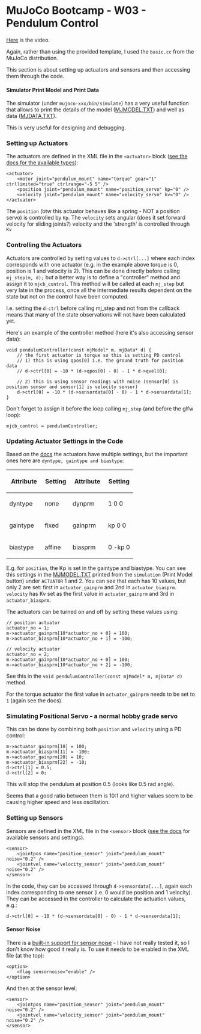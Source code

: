 # MuJoCo Bootcamp - W03 - Pendulum Control
[Here](https://www.youtube.com/watch?v=JNgO_OPVb5k&list=PLc7bpbeTIk758Ad3fkSywdxHWpBh9PM0G&index=8) is the video.

Again, rather than using the provided template, I used the `basic.cc` from the MuJoCo distribution.

This section is about setting up actuators and sensors and then accessing them through the code.

#### Simulator Print Model and Print Data
The simulator (under `mujoco-xxx/bin/simulate`) has a very useful function that allows to print the 
details of the model ([MJMODEL.TXT](MJMODEL.TXT)) and well as data ([MJDATA.TXT](MJDATA.TXT)).

This is very useful for designing and debugging. 

### Setting up Actuators
The actuators are defined in the XML file in the `<actuator>` block ([see the docs for the available types](https://mujoco.readthedocs.io/en/latest/XMLreference.html#actuator)):

	<actuator>
		<motor joint="pendulum_mount" name="torque" gear="1" ctrllimited="true" ctrlrange="-5 5" />
		<position joint="pendulum_mount" name="position_servo" kp="0" />
		<velocity joint="pendulum_mount" name="velocity_servo" kv="0" />
	</actuator>

The `position` (btw this actuator behaves like a spring - NOT a position servo) is controlled by `Kp`.
The `velocity` sets angular (does it set forward velocity for sliding joints?) velocity and the 'strength' is controlled through `Kv`

### Controlling the Actuators
Actuators are controlled by setting values to `d->ctrl[...]` where each index corresponds with one actuator (e.g. in the example above torque is 0, position is 1 and velocity is 2).
This can be done directly before calling `mj_step(m, d);` but a better way is to define a "controller" method and assign it to `mjcb_control`.
This method will be called at each `mj_step` but very late in the process, once all the intermediate results dependent on the state but not on the control have been computed.

I.e. setting the `d-ctrl` before calling mj_step and not from the callback means that many of the state observations will not have been calculated yet.

Here's an example of the controller method (here it's also accessing sensor data):

    void pendulumController(const mjModel* m, mjData* d) {
        // the first actuator is torque so this is setting PD control
        // 1) this is using qpos[0] i.e. the ground truth for position data
        // d->ctrl[0] = -10 * (d->qpos[0] - 0) - 1 * d->qvel[0];

        // 2) this is using sensor readings with noise (sensor[0] is position sensor and sensor[1] is velocity sensor)
        d->ctrl[0] = -10 * (d->sensordata[0] - 0) - 1 * d->sensordata[1];
    }

Don't forget to assign it before the loop calling `mj_step` (and before the glfw loop):

    mjcb_control = pendulumController;


### Updating Actuator Settings in the Code
Based on the [docs](https://mujoco.readthedocs.io/en/latest/XMLreference.html#actuator) the actuators have multiple settings, but the important ones here are `dyntype, gaintype and biastype`:

<table class="docutils align-default"><colgroup><col style="width: 28%"><col style="width: 22%"><col style="width: 28%"><col style="width: 22%"></colgroup><thead><tr class="row-odd"><th class="head"><p>Attribute</p></th><th class="head"><p>Setting</p></th><th class="head"><p>Attribute</p></th><th class="head"><p>Setting</p></th></tr></thead><tbody><tr class="row-even"><td><p>dyntype</p></td><td><p>none</p></td><td><p>dynprm</p></td><td><p>1 0 0</p></td></tr><tr class="row-odd"><td><p>gaintype</p></td><td><p>fixed</p></td><td><p>gainprm</p></td><td><p>kp 0 0</p></td></tr><tr class="row-even"><td><p>biastype</p></td><td><p>affine</p></td><td><p>biasprm</p></td><td><p>0 -kp 0</p></td></tr></tbody></table>

E.g. for `position`, the Kp is set in the gaintype and biastype. You can see this settings in the [MJMODEL.TXT](MJMODEL.TXT) printed from the `simulation` (Print Model button) under `ACTUATOR` 1 and 2.
You can see that each has 10 values, but only 2 are set: first in `actuator_gainprm` and 2nd in `actuator_biasprm`.
`velocity` has Kv set as the first value in `actuator_gainprm` and 3rd in `actuator_biasprm`.

The actuators can be turned on and off by setting these values using:

    // position actuator
    actuator_no = 1;
    m->actuator_gainprm[10*actuator_no + 0] = 100;
    m->actuator_biasprm[10*actuator_no + 1] = -100;

    // velocity actuator
    actuator_no = 2;
    m->actuator_gainprm[10*actuator_no + 0] = 100;
    m->actuator_biasprm[10*actuator_no + 2] = -100;

See this in the `void pendulumController(const mjModel* m, mjData* d)` method.

For the torque actuator the first value in `actuator_gainprm` needs to be set to `1` (again see the docs).

### Simulating Positional Servo - a normal hobby grade servo
This can be done by combining both `position` and `velocity` using a PD control:

    m->actuator_gainprm[10] = 100;
    m->actuator_biasprm[11] = -100;
    m->actuator_gainprm[20] = 10;
    m->actuator_biasprm[22] = -10;
    d->ctrl[1] = 0.5;
    d->ctrl[2] = 0;

This will stop the pendulum at position 0.5 (looks like 0.5 rad angle).

Seems that a good ratio between them is 10:1 and higher values seem to be causing higher speed and less oscillation.

### Setting up Sensors
Sensors are defined in the XML file in the `<sensor>` block ([see the docs](https://mujoco.readthedocs.io/en/latest/XMLreference.html#sensor) for available sensors and settings).

    <sensor>
		<jointpos name="position_sensor" joint="pendulum_mount" noise="0.2" />
		<jointvel name="velocity_sensor" joint="pendulum_mount" noise="0.2" />
	</sensor>

In the code, they can be accessed through `d->sensordata[...]`, again each index corresponding to one sensor (i.e. 0 would be position and 1 velocity).
They can be accessed in the controller to calculate the actuation values, e.g.:

    d->ctrl[0] = -10 * (d->sensordata[0] - 0) - 1 * d->sensordata[1];

#### Sensor Noise
There is a [built-in support for sensor noise](https://mujoco.readthedocs.io/en/latest/modeling.html#csensor) - I have not really tested it, so I don't know how good it really is.
To use it needs to be enabled in the XML file (at the top):

    <option>
		<flag sensornoise="enable" />
	</option>

And then at the sensor level:

    <sensor>
		<jointpos name="position_sensor" joint="pendulum_mount" noise="0.2" />
		<jointvel name="velocity_sensor" joint="pendulum_mount" noise="0.2" />
	</sensor>
